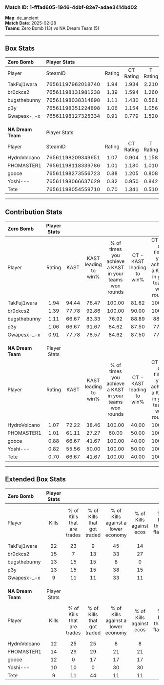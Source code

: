 ### Match ID: 1-fffad605-1946-4dbf-82e7-adae3414bd02  
**Map**: de_ancient  
**Match Date**: 2025-02-28  
**Teams**: Zero Bomb (13) vs NA Dream Team (5)  

---  

## Box Stats  

| **Zero Bomb**     | Player Stats      |        |           |          |       |       |       |         |        |      |     |
| :- | :- | :-: | :-: | :-: | :-: | :-: | :-: | :-: | :-: | :-: | :-: |
| Player            | SteamID           | Rating | CT Rating | T Rating | KAST  |  ADR  | Kills | Assists | Deaths | K/D  | HS% |
| TakFuj1wara       | 76561197962018740 |  1.94  |   1.934   |  2.210   | 94.44 | 120.3 |  22   |    7    |   10   | 2.20 | 31  |
| br0ckcs2          | 76561198131981238 |  1.39  |   1.594   |  1.260   | 77.78 | 111.4 |  15   |   13    |   13   | 1.15 | 13  |
| bugsthebunny      | 76561198038314898 |  1.11  |   1.430   |  0.561   | 66.67 | 77.9  |  13   |    2    |   11   | 1.18 | 46  |
| p3y               | 76561198351224898 |  1.06  |   1.154   |  1.056   | 66.67 | 62.2  |  13   |    3    |   11   | 1.18 | 23  |
| Gwapesx-_-x       | 76561198127325334 |  0.91  |   0.779   |  1.520   | 77.78 | 53.9  |   9   |    5    |   12   | 0.75 | 55  |
|                   |                   |        |           |          |       |       |       |         |        |      |     |
|                   |                   |        |           |          |       |       |       |         |        |      |     |
|                   |                   |        |           |          |       |       |       |         |        |      |     |
| **NA Dream Team** | Player Stats      |        |           |          |       |       |       |         |        |      |     |
| Player            | SteamID           | Rating | CT Rating | T Rating | KAST  |  ADR  | Kills | Assists | Deaths | K/D  | HS% |
| HydroVolcano      | 76561198209349651 |  1.07  |   0.904   |  1.158   | 72.22 | 84.6  |  12   |    4    |   13   | 0.92 | 66  |
| PHOMASTER1        | 76561198118339786 |  1.01  |   1.180   |  1.010   | 61.11 | 88.9  |  14   |    3    |   16   | 0.88 | 57  |
| gooce             | 76561198273556723 |  0.88  |   1.205   |  0.808   | 66.67 | 68.5  |  12   |    2    |   16   | 0.75 | 66  |
| Yoshi---          | 76561198066637629 |  0.82  |   0.950   |  0.842   | 55.56 | 63.4  |  10   |    4    |   12   | 0.83 | 60  |
| Tete              | 76561198054559710 |  0.70  |   1.341   |  0.510   | 66.67 | 48.9  |   9   |    1    |   15   | 0.60 | 44  |
---  

## Contribution Stats  

| **Zero Bomb**     | Player Stats |       |                      |                                                        |                           |                                                             |                          |                                                            |
| :- | :-: | :-: | :-: | :-: | :-: | :-: | :-: | :-: |
| Player            |    Rating    | KAST  | KAST leading to win% | % of times you achieve a KAST in your teams won rounds | CT - KAST leading to win% | CT - % of times you achieve a KAST in your teams won rounds | T - KAST leading to win% | T - % of times you achieve a KAST in your teams won rounds |
| TakFuj1wara       |     1.94     | 94.44 |        76.47         |                         100.00                         |           81.82           |                           100.00                            |          66.67           |                           100.00                           |
| br0ckcs2          |     1.39     | 77.78 |        92.86         |                         100.00                         |           90.00           |                           100.00                            |          100.00          |                           100.00                           |
| bugsthebunny      |     1.11     | 66.67 |        83.33         |                         76.92                          |           88.89           |                            88.89                            |          66.67           |                           50.00                            |
| p3y               |     1.06     | 66.67 |        91.67         |                         84.62                          |           87.50           |                            77.78                            |          100.00          |                           100.00                           |
| Gwapesx-_-x       |     0.91     | 77.78 |        78.57         |                         84.62                          |           87.50           |                            77.78                            |          66.67           |                           100.00                           |
|                   |              |       |                      |                                                        |                           |                                                             |                          |                                                            |
|                   |              |       |                      |                                                        |                           |                                                             |                          |                                                            |
|                   |              |       |                      |                                                        |                           |                                                             |                          |                                                            |
| **NA Dream Team** | Player Stats |       |                      |                                                        |                           |                                                             |                          |                                                            |
| Player            |    Rating    | KAST  | KAST leading to win% | % of times you achieve a KAST in your teams won rounds | CT - KAST leading to win% | CT - % of times you achieve a KAST in your teams won rounds | T - KAST leading to win% | T - % of times you achieve a KAST in your teams won rounds |
| HydroVolcano      |     1.07     | 72.22 |        38.46         |                         100.00                         |           40.00           |                           100.00                            |          37.50           |                           100.00                           |
| PHOMASTER1        |     1.01     | 61.11 |        27.27         |                         60.00                          |           50.00           |                           100.00                            |          14.29           |                           33.33                            |
| gooce             |     0.88     | 66.67 |        41.67         |                         100.00                         |           40.00           |                           100.00                            |          42.86           |                           100.00                           |
| Yoshi---          |     0.82     | 55.56 |        50.00         |                         100.00                         |           50.00           |                           100.00                            |          50.00           |                           100.00                           |
| Tete              |     0.70     | 66.67 |        41.67         |                         100.00                         |           40.00           |                           100.00                            |          42.86           |                           100.00                           |
---  

## Extended Box Stats  

| **Zero Bomb**     | Player Stats |                            |                            |                                    |                         |                              |                                 |        |                             |                                     |                          |                               |                            |
| :- | :-: | :-: | :-: | :-: | :-: | :-: | :-: | :-: | :-: | :-: | :-: | :-: | :-: |
| Player            |    Kills     | % of Kills that are trades | % of Kills that got traded | % of Kills against a lower economy | % of Kills against ecos | % of Kills that are flawless | % of Kills that are close duels | Deaths | % of Deaths that get traded | % of Deaths against a lower economy | % of Deaths against ecos | % of Deaths that are flawless | % of Deaths that are close |
| TakFuj1wara       |      22      |             23             |             9              |                 45                 |           14            |              73              |                0                |   10   |             30              |                 20                  |            10            |              30               |             20             |
| br0ckcs2          |      15      |             7              |             13             |                 33                 |           27            |              60              |                0                |   13   |             23              |                 23                  |            8             |              38               |             0              |
| bugsthebunny      |      13      |             15             |             15             |                 8                  |            0            |              85              |                0                |   11   |              9              |                 27                  |            9             |              55               |             9              |
| p3y               |      13      |             15             |             15             |                 38                 |           15            |              69              |                0                |   11   |             18              |                 27                  |            9             |              73               |             0              |
| Gwapesx-_-x       |      9       |             11             |             11             |                 33                 |           11            |              56              |                0                |   12   |             33              |                 25                  |            8             |              58               |             0              |
|                   |              |                            |                            |                                    |                         |                              |                                 |        |                             |                                     |                          |                               |                            |
|                   |              |                            |                            |                                    |                         |                              |                                 |        |                             |                                     |                          |                               |                            |
|                   |              |                            |                            |                                    |                         |                              |                                 |        |                             |                                     |                          |                               |                            |
| **NA Dream Team** | Player Stats |                            |                            |                                    |                         |                              |                                 |        |                             |                                     |                          |                               |                            |
| Player            |    Kills     | % of Kills that are trades | % of Kills that got traded | % of Kills against a lower economy | % of Kills against ecos | % of Kills that are flawless | % of Kills that are close duels | Deaths | % of Deaths that get traded | % of Deaths against a lower economy | % of Deaths against ecos | % of Deaths that are flawless | % of Deaths that are close |
| HydroVolcano      |      12      |             25             |             25             |                 8                  |            8            |              50              |                0                |   13   |              0              |                  0                  |            0             |              62               |             0              |
| PHOMASTER1        |      14      |             29             |             29             |                 21                 |           21            |              57              |                7                |   16   |             13              |                  6                  |            6             |              56               |             0              |
| gooce             |      12      |             0              |             17             |                 17                 |           17            |              50              |                8                |   16   |             13              |                  6                  |            6             |              69               |             0              |
| Yoshi---          |      10      |             10             |             0              |                 30                 |           30            |              60              |                0                |   12   |             17              |                  0                  |            0             |              75               |             0              |
| Tete              |      9       |             11             |             44             |                 11                 |           11            |              33              |               11                |   15   |             20              |                  0                  |            0             |              87               |             0              |
